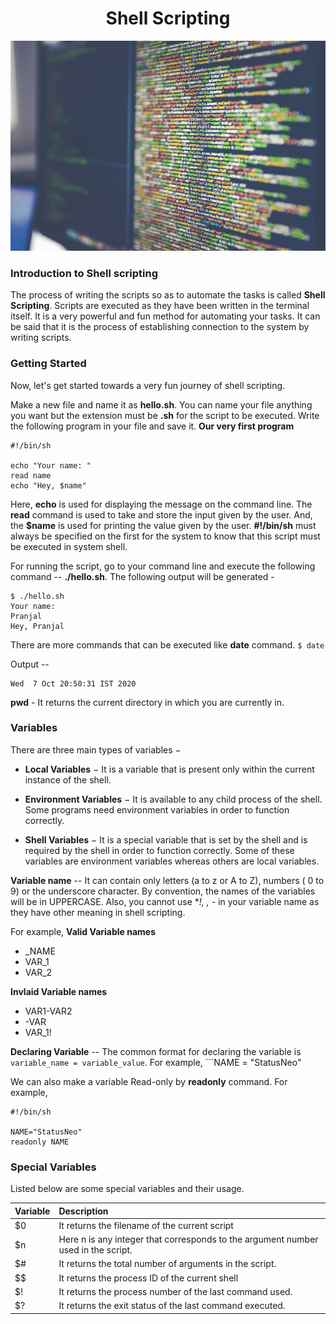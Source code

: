 <h1 align="center">Shell Scripting</h1>

![img](img/ShellScripting_Pranjal.jpeg)

### Introduction to Shell scripting

The process of writing the scripts so as to automate the tasks is called **Shell Scripting**. Scripts are executed as they have been written in the terminal itself. It is a very powerful and fun method for automating your tasks.
It can be said that it is the process of establishing connection to the system by writing scripts.

### Getting Started

Now, let's get started towards a very fun journey of shell scripting.

Make a new file and name it as **hello.sh**. You can name your file anything you want but the extension must be **.sh** for the script to be executed.
Write the following program in your file and save it. 
**Our very first program**
```
#!/bin/sh

echo "Your name: "
read name
echo "Hey, $name"
```
Here, **echo** is used for displaying the message on the command line. The **read** command is used to take and store the input given by the user. And, the **$name** is used for printing the value given by the user.
**#!/bin/sh** must always be specified on the first for the system to know that this script must be executed in system shell.

For running the script, go to your command line and execute the following command -- **./hello.sh**. The following output will be generated - 
```
$ ./hello.sh
Your name: 
Pranjal
Hey, Pranjal
```

There are more commands that can be executed like **date** command. 
``` $ date ```

Output --
```
Wed  7 Oct 20:50:31 IST 2020
```

**pwd** - It returns the current directory in which you are currently in.

### Variables

There are three main types of variables −

- **Local Variables** − It is a variable that is present only within the current instance of the shell.

- **Environment Variables** − It is available to any child process of the shell. Some programs need environment variables in order to function correctly.

- **Shell Variables** − It is a special variable that is set by the shell and is required by the shell in order to function correctly. Some of these variables are environment variables whereas others are local variables.

**Variable name** -- It can contain only letters (a to z or A to Z), numbers ( 0 to 9) or the underscore character.
By convention, the names of the variables will be in UPPERCASE. Also, you cannot use **!, *, -** in your variable name as they have other meaning in shell scripting.

For example, **Valid Variable names**
- _NAME
- VAR_1
- VAR_2

**Invlaid Variable names**
- VAR1-VAR2
- -VAR
- VAR_1!

**Declaring Variable** -- The common format for declaring the variable is ```variable_name = variable_value```.
For example, ```NAME = "StatusNeo"

We can also make a variable Read-only by **readonly** command. 
For example, 
```
#!/bin/sh

NAME="StatusNeo"
readonly NAME
```

### Special Variables

Listed below are some special variables and their usage.

| Variable | Description |
| :-- | :-- |
| $0 | It returns the filename of the current script |
| $n | Here n is any integer that corresponds to the argument number used in the script. |
| $# | It returns the total number of arguments in the script. |
| $$ | It returns the process ID of the current shell |
| $! | It returns the process number of the last command used. |
| $? | It returns the exit status of the last command executed. |



